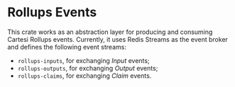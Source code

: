 # Rollups Events

This crate works as an abstraction layer for producing and consuming Cartesi Rollups events.
Currently, it uses Redis Streams as the event broker and defines the following event streams:

- `rollups-inputs`, for exchanging *Input* events;
- `rollups-outputs`, for exchanging *Output* events;
- `rollups-claims`, for exchanging *Claim* events.
